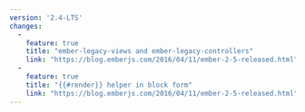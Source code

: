 ```yaml
---
version: '2.4-LTS'
changes:
  -
    feature: true
    title: "ember-legacy-views and ember-legacy-controllers"
    link: "https://blog.emberjs.com/2016/04/11/ember-2-5-released.html"
  -
    feature: true
    title: "{{#render}} helper in block form"
    link: "https://blog.emberjs.com/2016/04/11/ember-2-5-released.html"
---
```

